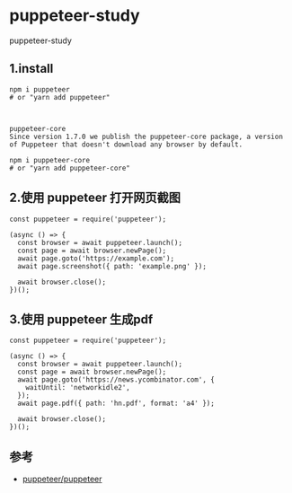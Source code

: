 # puppeteer-study
puppeteer-study


## 1.install

```
npm i puppeteer
# or "yarn add puppeteer"



puppeteer-core
Since version 1.7.0 we publish the puppeteer-core package, a version of Puppeteer that doesn't download any browser by default.

npm i puppeteer-core
# or "yarn add puppeteer-core"
```


## 2.使用 puppeteer 打开网页截图

```
const puppeteer = require('puppeteer');

(async () => {
  const browser = await puppeteer.launch();
  const page = await browser.newPage();
  await page.goto('https://example.com');
  await page.screenshot({ path: 'example.png' });

  await browser.close();
})();
```

## 3.使用 puppeteer 生成pdf

```
const puppeteer = require('puppeteer');

(async () => {
  const browser = await puppeteer.launch();
  const page = await browser.newPage();
  await page.goto('https://news.ycombinator.com', {
    waitUntil: 'networkidle2',
  });
  await page.pdf({ path: 'hn.pdf', format: 'a4' });

  await browser.close();
})();
```




## 参考
- [puppeteer/puppeteer](https://github.com/puppeteer/puppeteer)

